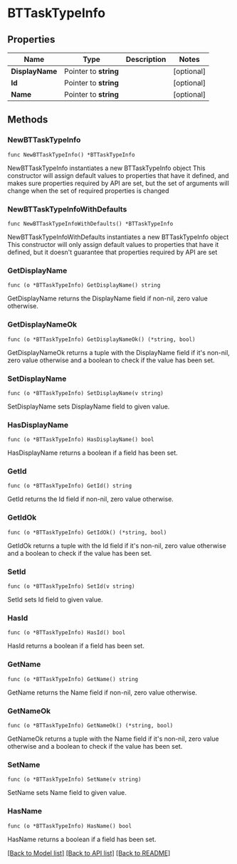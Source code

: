 # BTTaskTypeInfo

## Properties

Name | Type | Description | Notes
------------ | ------------- | ------------- | -------------
**DisplayName** | Pointer to **string** |  | [optional] 
**Id** | Pointer to **string** |  | [optional] 
**Name** | Pointer to **string** |  | [optional] 

## Methods

### NewBTTaskTypeInfo

`func NewBTTaskTypeInfo() *BTTaskTypeInfo`

NewBTTaskTypeInfo instantiates a new BTTaskTypeInfo object
This constructor will assign default values to properties that have it defined,
and makes sure properties required by API are set, but the set of arguments
will change when the set of required properties is changed

### NewBTTaskTypeInfoWithDefaults

`func NewBTTaskTypeInfoWithDefaults() *BTTaskTypeInfo`

NewBTTaskTypeInfoWithDefaults instantiates a new BTTaskTypeInfo object
This constructor will only assign default values to properties that have it defined,
but it doesn't guarantee that properties required by API are set

### GetDisplayName

`func (o *BTTaskTypeInfo) GetDisplayName() string`

GetDisplayName returns the DisplayName field if non-nil, zero value otherwise.

### GetDisplayNameOk

`func (o *BTTaskTypeInfo) GetDisplayNameOk() (*string, bool)`

GetDisplayNameOk returns a tuple with the DisplayName field if it's non-nil, zero value otherwise
and a boolean to check if the value has been set.

### SetDisplayName

`func (o *BTTaskTypeInfo) SetDisplayName(v string)`

SetDisplayName sets DisplayName field to given value.

### HasDisplayName

`func (o *BTTaskTypeInfo) HasDisplayName() bool`

HasDisplayName returns a boolean if a field has been set.

### GetId

`func (o *BTTaskTypeInfo) GetId() string`

GetId returns the Id field if non-nil, zero value otherwise.

### GetIdOk

`func (o *BTTaskTypeInfo) GetIdOk() (*string, bool)`

GetIdOk returns a tuple with the Id field if it's non-nil, zero value otherwise
and a boolean to check if the value has been set.

### SetId

`func (o *BTTaskTypeInfo) SetId(v string)`

SetId sets Id field to given value.

### HasId

`func (o *BTTaskTypeInfo) HasId() bool`

HasId returns a boolean if a field has been set.

### GetName

`func (o *BTTaskTypeInfo) GetName() string`

GetName returns the Name field if non-nil, zero value otherwise.

### GetNameOk

`func (o *BTTaskTypeInfo) GetNameOk() (*string, bool)`

GetNameOk returns a tuple with the Name field if it's non-nil, zero value otherwise
and a boolean to check if the value has been set.

### SetName

`func (o *BTTaskTypeInfo) SetName(v string)`

SetName sets Name field to given value.

### HasName

`func (o *BTTaskTypeInfo) HasName() bool`

HasName returns a boolean if a field has been set.


[[Back to Model list]](../README.md#documentation-for-models) [[Back to API list]](../README.md#documentation-for-api-endpoints) [[Back to README]](../README.md)


